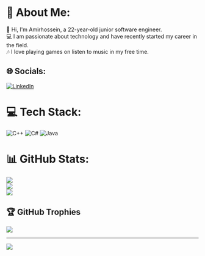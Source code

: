 # 💫 About Me:
👋	Hi, I'm Amirhossein, a 22-year-old junior software engineer. <br>💻	I am passionate about technology and have recently started my career in the field.<br>🎶   I love playing games on listen to music in my free time.


## 🌐 Socials:
[![LinkedIn](https://img.shields.io/badge/LinkedIn-%230077B5.svg?logo=linkedin&logoColor=white)](https://linkedin.com/in/amirhossein-salehi-4890a3268) 

# 💻 Tech Stack:
![C++](https://img.shields.io/badge/c++-%2300599C.svg?style=for-the-badge&logo=c%2B%2B&logoColor=white) ![C#](https://img.shields.io/badge/c%23-%23239120.svg?style=for-the-badge&logo=c-sharp&logoColor=white) ![Java](https://img.shields.io/badge/java-%23ED8B00.svg?style=for-the-badge&logo=java&logoColor=white)
# 📊 GitHub Stats:
![](https://github-readme-stats.vercel.app/api?username=TheRichCookie&theme=dark&hide_border=false&include_all_commits=true&count_private=false)<br/>
![](https://github-readme-streak-stats.herokuapp.com/?user=TheRichCookie&theme=dark&hide_border=false)<br/>
![](https://github-readme-stats.vercel.app/api/top-langs/?username=TheRichCookie&theme=dark&hide_border=false&include_all_commits=true&count_private=false&layout=compact)

## 🏆 GitHub Trophies
![](https://github-profile-trophy.vercel.app/?username=TheRichCookie&theme=radical&no-frame=false&no-bg=false&margin-w=4)

---
[![](https://visitcount.itsvg.in/api?id=TheRichCookie&icon=0&color=0)](https://visitcount.itsvg.in)

<!-- Proudly created with GPRM ( https://gprm.itsvg.in ) -->
